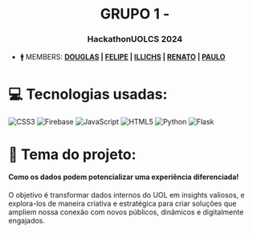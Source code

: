 <h1 align="center">GRUPO 1 - <NOME></h1>
<h3 align="center">HackathonUOLCS 2024</h3>

- 🚹 MEMBERS: **<a href="https://www.linkedin.com/in/<USER>/">DOUGLAS</a> | <a href="https://www.linkedin.com/in/felaraujo/">FELIPE</a> | <a href="https://www.linkedin.com/in/leonardo-escalada-a22a5521a/">ILLICHS</a> | <a href="https://www.linkedin.com/in/luis-henrique-genda-9246a91b8/">RENATO</a> | <a href="https://www.linkedin.com/in/renan-ribeiro-ba127a72/">PAULO</a>**

<p align="left">

# 💻 Tecnologias usadas:

![CSS3](https://img.shields.io/badge/css3-%231572B6.svg?style=for-the-badge&logo=css3&logoColor=white) ![Firebase](https://img.shields.io/badge/firebase-%23039BE5.svg?style=for-the-badge&logo=firebase) ![JavaScript](https://img.shields.io/badge/javascript-%23323330.svg?style=for-the-badge&logo=javascript&logoColor=%23F7DF1E) ![HTML5](https://img.shields.io/badge/html5-%23E34F26.svg?style=for-the-badge&logo=html5&logoColor=white) ![Python](https://img.shields.io/badge/python-3670A0?style=for-the-badge&logo=python&logoColor=ffdd54) ![Flask](https://img.shields.io/badge/flask-%23000.svg?style=for-the-badge&logo=flask&logoColor=white)

</p>

<p align="left">

# 📑 Tema do projeto:
<h4>Como os dados podem potencializar uma experiência diferenciada!</h4>
O objetivo é transformar dados internos do UOL em insights valiosos, e explora-los de
maneira criativa e estratégica para criar soluções que ampliem nossa conexão com novos
públicos, dinâmicos e digitalmente engajados.
</p>

<p align="left">
</p>
